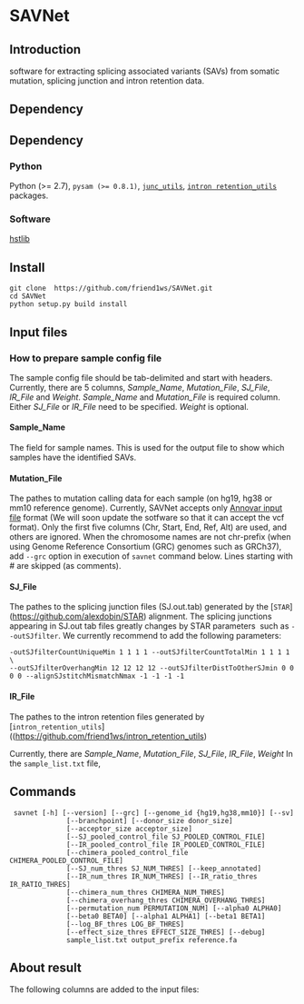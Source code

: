 # SAVNet

## Introduction

 software for extracting splicing associated variants (SAVs) from somatic mutation, splicing junction and intron retention data.

## Dependency

## Dependency

### Python

Python (>= 2.7), `pysam (>= 0.8.1)`, [`junc_utils`](https://github.com/friend1ws/junc_utils), [`intron retention_utils`](https://github.com/friend1ws/intron_retention_utils) packages.

### Software

[hstlib](http://www.htslib.org)

## Install 
```
git clone  https://github.com/friend1ws/SAVNet.git
cd SAVNet
python setup.py build install
```


## Input files

### How to prepare sample config file

The sample config file should be tab-delimited and start with headers.
Currently, there are 5 columns, *Sample_Name*, *Mutation_File*, *SJ_File*, *IR_File* and *Weight*.
*Sample_Name* and *Mutation_File* is required column.
Either *SJ_File* or *IR_File* need to be specified.
*Weight* is optional.

#### Sample_Name

The field for sample names. This is used for the output file to show which samples have the identified SAVs.

#### Mutation_File

The pathes to mutation calling data for each sample (on hg19, hg38 or mm10 reference genome). 
Currently, SAVNet accepts only [Annovar input file](http://annovar.openbioinformatics.org/en/latest/user-guide/input/) format
(We will soon update the sotfware so that it can accept the vcf format).
Only the first five columns (Chr, Start, End, Ref, Alt) are used, and others are ignored.
When the chromosome names are not chr-prefix (when using Genome Reference Consortium (GRC) genomes such as GRCh37), 
add `--grc` option in execution of `savnet` command below.
Lines starting with # are skipped (as comments).


#### SJ_File

The pathes to the splicing junction files (SJ.out.tab) generated by the [`STAR`] (https://github.com/alexdobin/STAR) alignment.
The splicing junctions appearing in SJ.out tab files greatly changes by STAR parameters  such as `--outSJfilter`.
We currently recommend to add the following parameters:
```
-outSJfilterCountUniqueMin 1 1 1 1 --outSJfilterCountTotalMin 1 1 1 1 \
--outSJfilterOverhangMin 12 12 12 12 --outSJfilterDistToOtherSJmin 0 0 0 0 --alignSJstitchMismatchNmax -1 -1 -1 -1 
```

#### IR_File

The pathes to the intron retention files generated by [`intron_retention_utils`]((https://github.com/friend1ws/intron_retention_utils)

Currently, there are *Sample_Name*, *Mutation_File*, *SJ_File*, *IR_File*, *Weight*
In the `sample_list.txt` file, 

## Commands

```
 savnet [-h] [--version] [--grc] [--genome_id {hg19,hg38,mm10}] [--sv]
              [--branchpoint] [--donor_size donor_size]
              [--acceptor_size acceptor_size]
              [--SJ_pooled_control_file SJ_POOLED_CONTROL_FILE]
              [--IR_pooled_control_file IR_POOLED_CONTROL_FILE]
              [--chimera_pooled_control_file CHIMERA_POOLED_CONTROL_FILE]
              [--SJ_num_thres SJ_NUM_THRES] [--keep_annotated]
              [--IR_num_thres IR_NUM_THRES] [--IR_ratio_thres IR_RATIO_THRES]
              [--chimera_num_thres CHIMERA_NUM_THRES]
              [--chimera_overhang_thres CHIMERA_OVERHANG_THRES]
              [--permutation_num PERMUTATION_NUM] [--alpha0 ALPHA0]
              [--beta0 BETA0] [--alpha1 ALPHA1] [--beta1 BETA1]
              [--log_BF_thres LOG_BF_THRES]
              [--effect_size_thres EFFECT_SIZE_THRES] [--debug]
              sample_list.txt output_prefix reference.fa
```

## About result
The following columns are added to the input files:


